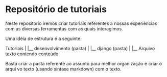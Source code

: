 Repositório de tutoriais
========================

Neste repositório iremos criar tutoriais referentes a nossas experiências com
as diversas ferramentas com as quais interagimos.

Uma idéia de estrutura é a seguinte:

Tutoriais
|
|__ desenvolvimento (pasta)
          |
          |__ django (pasta)
                 |
                 |__ Arquivo texto contendo conteúdo

Basta criar a pasta referente ao assunto para melhor organização e criar o arqui
vo texto (usando sintaxe markdown) com o texto.
